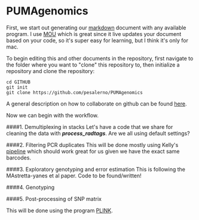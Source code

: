 # PUMAgenomics

First, we start out generating our [markdown](https://en.wikipedia.org/wiki/Markdown) document with any available program. I use [MOU](http://25.io/mou/) which is great since it live updates your document based on your code, so it's super easy for learning, but I think it's only for mac. 


To begin editing this and other documents in the repository, first navigate to the folder where you want to "clone" this repository to, then initialize a repository and clone the repository:

	cd GITHUB
	git init
	git clone https://github.com/pesalerno/PUMAgenomics

A general description on how to collaborate on github can be found [here](http://code.tutsplus.com/tutorials/how-to-collaborate-on-github--net-34267).


Now we can begin with the workflow. 

####1. Demultiplexing in stacks
Let's have a code that we share for cleaning the data with ***process_radtags***. Are we all using default settings?

####2. Filtering  PCR duplicates
This will be done mostly using Kelly's [pipeline](https://github.com/kellyp2738/CSU_ChronicWasting) which should work great for us given we have the exact same barcodes. 

####3. Exploratory genotyping and error estimation
This is following the MAstretta-yanes et al paper. Code to be found/written! 

####4. Genotyping

####5. Post-processing of SNP matrix

This will be done using the program [PLINK](http://pngu.mgh.harvard.edu/~purcell/plink/summary.shtml). 
 